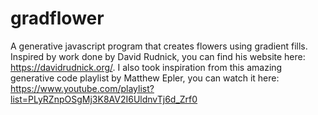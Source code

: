 # gradflower

A generative javascript program that creates flowers using gradient fills. 
Inspired by work done by David Rudnick, you can find his website here: https://davidrudnick.org/. 
I also took inspiration from this amazing generative code playlist by Matthew Epler, you can watch it here: https://www.youtube.com/playlist?list=PLyRZnpOSgMj3K8AV2I6UldnvTj6d_Zrf0 
